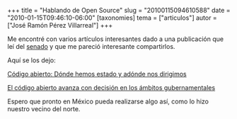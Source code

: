 +++
title = "Hablando de Open Source"
slug = "20100115094610588"
date = "2010-01-15T09:46:10-06:00"
[taxonomies]
tema = ["articulos"]
autor = ["José Ramón Pérez Villarreal"]
+++

Me encontré con varios artículos interesantes dado a una publicación
que leí del
[senado](http://comunicacion.senado.gob.mx/index.php?option=com_content&task=view&id=13323&Itemid=1)
y que me pareció interesante compartirlos.

Aquí se los dejo:

[Código abierto: Dónde hemos estado y adónde nos
dirigimos](http://mx.sun.com/emrkt/innercircle/newsletter/0110/sponsor.html?cid=e10088nf)

[El código abierto avanza con decisión en los ámbitos
gubernamentales](http://mx.sun.com/emrkt/innercircle/newsletter/0110/feature-biz.html?cid=e10088f)

Espero que pronto en México pueda realizarse algo así, como lo hizo
nuestro vecino del norte.
